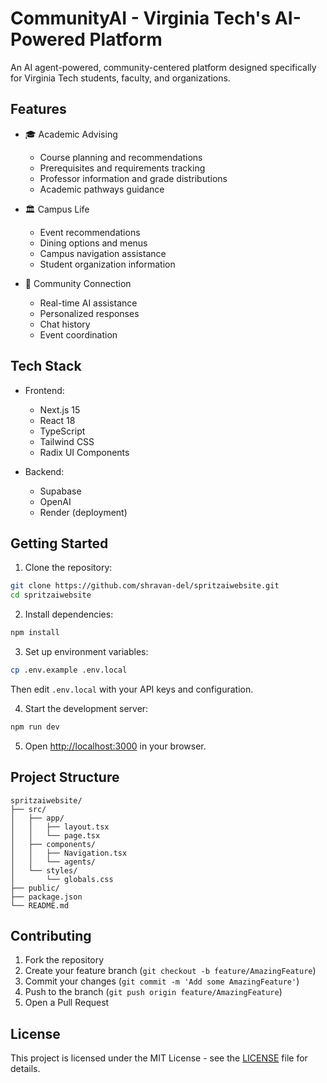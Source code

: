 # CommunityAI - Virginia Tech's AI-Powered Platform

An AI agent-powered, community-centered platform designed specifically for Virginia Tech students, faculty, and organizations.

## Features

- 🎓 Academic Advising
  - Course planning and recommendations
  - Prerequisites and requirements tracking
  - Professor information and grade distributions
  - Academic pathways guidance

- 🏛 Campus Life
  - Event recommendations
  - Dining options and menus
  - Campus navigation assistance
  - Student organization information

- 👥 Community Connection
  - Real-time AI assistance
  - Personalized responses
  - Chat history
  - Event coordination

## Tech Stack

- Frontend:
  - Next.js 15
  - React 18
  - TypeScript
  - Tailwind CSS
  - Radix UI Components

- Backend:
  - Supabase
  - OpenAI
  - Render (deployment)

## Getting Started

1. Clone the repository:
```bash
git clone https://github.com/shravan-del/spritzaiwebsite.git
cd spritzaiwebsite
```

2. Install dependencies:
```bash
npm install
```

3. Set up environment variables:
```bash
cp .env.example .env.local
```
Then edit `.env.local` with your API keys and configuration.

4. Start the development server:
```bash
npm run dev
```

5. Open [http://localhost:3000](http://localhost:3000) in your browser.

## Project Structure

```
spritzaiwebsite/
├── src/
│   ├── app/
│   │   ├── layout.tsx
│   │   └── page.tsx
│   ├── components/
│   │   ├── Navigation.tsx
│   │   └── agents/
│   └── styles/
│       └── globals.css
├── public/
├── package.json
└── README.md
```

## Contributing

1. Fork the repository
2. Create your feature branch (`git checkout -b feature/AmazingFeature`)
3. Commit your changes (`git commit -m 'Add some AmazingFeature'`)
4. Push to the branch (`git push origin feature/AmazingFeature`)
5. Open a Pull Request

## License

This project is licensed under the MIT License - see the [LICENSE](LICENSE) file for details.
